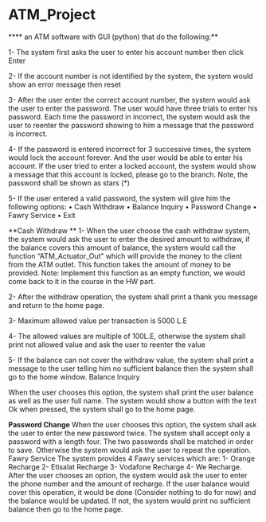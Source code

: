 # ATM_Project
**** an ATM software with GUI (python) that do the following:**
 
1- The system first asks the user to enter his account number then click Enter 

2- If the account number is not identified by the system, the system would show an error message 
then reset

3- After the user enter the correct account number, the system would ask the user to enter the 
password. The user would have three trials to enter his password. Each time the password in 
incorrect, the system would ask the user to reenter the password showing to him a message that 
the password is incorrect. 

4- If the password is entered incorrect for 3 successive times, the system would lock the account 
forever. And the user would be able to enter his account. If the user tried to enter a locked account, 
the system would show a message that this account is locked, please go to the branch. 
Note, the password shall be shown as stars (*) 

5- If the user entered a valid password, the system will give him the following options: 
• Cash Withdraw • Balance Inquiry 
• Password Change • Fawry Service 
• Exit 




**Cash Withdraw **
1- When the user choose the cash withdraw system, the system would ask the user to enter the 
desired amount to withdraw, if the balance covers this amount of balance, the system would call 
the function “ATM_Actuator_Out” which will provide the money to the client from the ATM outlet. 
This function takes the amount of money to be provided. 
Note: Implement this function as an empty function, we would come back to it in the course in 
the HW part. 

2- After the withdraw operation, the system shall print a thank you message and return to the 
home page. 

3- Maximum allowed value per transaction is 5000 L.E 

4- The allowed values are multiple of 100L.E, otherwise the system shall print not allowed value and 
ask the user to reenter the value 

5- If the balance can not cover the withdraw value, the system shall print a message to the user 
telling him no sufficient balance then the system shall go to the home window. 
Balance Inquiry 

When the user chooses this option, the system shall print the user balance as well as the user full 
name. The system would show a button with the text Ok when pressed, the system shall go to the 
home page. 






**Password Change** 
When the user chooses this option, the system shall ask the user to enter the new password twice. 
The system shall accept only a password with a length four. The two passwords shall be matched in 
order to save. Otherwise the system would ask the user to repeat the operation. 
Fawry Service 
The system provides 4 Fawry services which are: 
1- Orange Recharge 
2- Etisalat Recharge 
3- Vodafone Recharge 
4- We Recharge. 
After the user chooses an option, the system would ask the user to enter the phone number and 
the amount of recharge. If the user balance would cover this operation, it would be done (Consider 
nothing to do for now) and the balance would be updated. If not, the system would print no 
sufficient balance then go to the home page.


